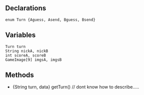 ## Declarations ##

```
enum Turn {Aguess, Asend, Bguess, Bsend}
```

## Variables ##

```
Turn turn
String nickA, nickB
int scoreA, scoreB
GameImage[9] imgsA, imgsB
```

## Methods ##

  * {String turn, data} getTurn() // dont know how to describe.....